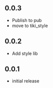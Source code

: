 ## 0.0.3

* Publish to pub
* move to tiki_style

## 0.0.2

* Add style lib

## 0.0.1

* initial release

